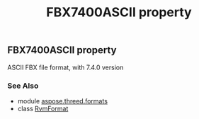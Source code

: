 ﻿---
title: FBX7400ASCII property
second_title: Aspose.3D for Python via .NET API References
description: 
type: docs
weight: 210
url: /python-net/aspose.threed.formats/rvmformat/fbx7400ascii/
is_root: false
---

## FBX7400ASCII property


ASCII FBX file format, with 7.4.0 version

### See Also
* module [aspose.threed.formats](../../)
* class [RvmFormat](/3d/python-net/aspose.threed.formats/rvmformat)
